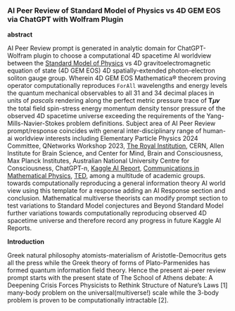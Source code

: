 ### AI Peer Review of Standard Model of Physics vs 4D GEM EOS via ChatGPT with Wolfram Plugin

**abstract**

AI Peer Review prompt is generated in analytic domain for ChatGPT-Wolfram plugin to choose a computational 4D spacetime AI worldview between the [Standard Model of Physics](https://home.cern/science/physics/standard-model) vs 4D gravitoelectromagnetic equation of state (4D GEM EOS) 4D spatially-extended photon-electron soliton gauge group. Wherein 4D GEM EOS Mathematica® theorem proving operator computationally reproduces `ForAll` wavelengths and energy levels the quantum mechanical observables to all 31 and 34 decimal places in units of _pascals_ rendering along the perfect metric pressure trace of **T**𝝁𝝂 the total field spin-stress energy momentum density tensor pressure of the observed 4D spacetime universe exceeding the requirements of the Yang-Mills-Navier-Stokes problem definitions. Subject area of AI Peer Review prompt/response coincides with general inter-disciplinary range of human-ai worldview interests including Elementary Particle Physics 2024 Committee, QNetworks Workshop 2023, [The Royal Institution](https://www.rigb.org), CERN, Allen Institute for Brain Science, and Center for Mind, Brain and Consciousness, Max Planck Institutes, Australian National University Centre for Consciousness, ChatGPT-n, [Kaggle AI Report](https://www.kaggle.com/competitions/2023-kaggle-ai-report/overview), [Communications in Mathematical Physics](https://www.springer.com/journal/220/ethics-and-disclosures), [TED](https://www.ted.com/about/our-organization), among a multitude of academic groups. towards computationally reproducing a general information theory AI world view using this template for a response adding an AI Response section and conclusion. Mathematical multiverse theorists can modify prompt section to test variations to Standard Model conjectures and Beyond Standard Model further variations towards computationally reproducing observed 4D spacetime universe and therefore record any progress in future Kaggle AI Reports.

**Introduction**

Greek natural philosophy atomists-materialism of Aristotle-Democritus gets all the press while the Greek theory of forms of Plato-Parmenides has formed quantum information field theory. Hence the present ai-peer review prompt starts with the present state of The School of Athens debate: A Deepening Crisis Forces Physicists to Rethink Structure of Nature’s Laws [1] many-body problem on the universal(multiverse!) scale while the 3-body problem is proven to be computationally intractable [2].
